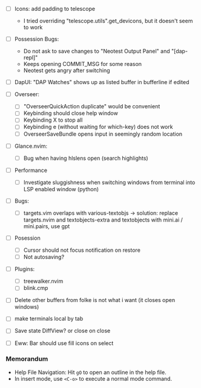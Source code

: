 
- [ ] Icons: add padding to telescope
    - I tried overriding "telescope.utils".get_devicons, but it doesn't seem to work
- [ ] Possession Bugs: 
    - Do not ask to save changes to "Neotest Output Panel" and "[dap-repl]"
    - Keeps opening COMMIT_MSG for some reason
    - Neotest gets angry after switching
- [ ] DapUI: "DAP Watches" shows up as listed buffer in bufferline if edited
- [ ] Overseer: 
    - [ ] "OverseerQuickAction duplicate" would be convenient
    - [ ] Keybinding <Esc> should close help window
    - [ ] Keybinding X to stop all
    - [ ] Keybinding <leader>e (without waiting for which-key) does not work
    - [ ] OverseerSaveBundle opens input in seemingly random location
- [ ] Glance.nvim:
    - [ ] Bug when having hlslens open (search highlights)
- [ ] Performance
    - [ ] Investigate sluggishness when switching windows from terminal into LSP
      enabled window (python)
- [ ] Bugs:
    - [ ] targets.vim overlaps with various-textobjs
        -> solution: replace targets.nvim and textobjects-extra and textobjects
        with mini.ai / mini.pairs, use gpt
- [ ] Posession
    - [ ] Cursor should not focus notification on restore
    - [ ] Not autosaving?
- [ ] Plugins:
    - [ ] treewalker.nvim
    - [ ] blink.cmp
- [ ] Delete other buffers from folke is not what i want (it closes open windows)
- [ ] make terminals local by tab
- [ ] Save state DiffView? or close on close

- [ ] Eww: Bar should use fill icons on select

### Memorandum
- Help File Navigation: Hit `gO` to open an outline in the help file.
- In insert mode, use `<C-o>` to execute a normal mode command.

